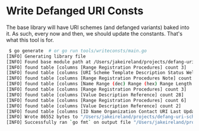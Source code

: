# Write Defanged URI Consts

The base library will have URI schemes (and defanged variants) baked into it.  As such, every now and then, we should update the constants.  That's what this tool is for.

```bash
 $ go generate  # or go run tools/writeconsts/main.go
[INFO] Generating library file
[INFO] Found base module path at /Users/jakeireland/projects/defang-uri-schemes
[INFO] found table [columns [Range Registration Procedures] count 3]
[INFO] found table [columns [URI Scheme Template Description Status Well-Known URI Support Reference Notes] count 384]
[INFO] found table [columns [Range Registration Procedures Note] count 5]
[INFO] found table [columns [Name Range (dec) Range (hex) Range Length (Bits) Reference Change Controller] count 2]
[INFO] found table [columns [Range Registration Procedures] count 3]
[INFO] found table [columns [Value Description Reference] count 28]
[INFO] found table [columns [Range Registration Procedures] count 6]
[INFO] found table [columns [Value Description Reference] count 2]
[INFO] found table [columns [ID Name Organization Contact URI Last Updated] count 113]
[INFO] Wrote 86552 bytes to "/Users/jakeireland/projects/defang-uri-schemes/consts.go"
[INFO] Successfully ran `go fmt` on output file "/Users/jakeireland/projects/defang-uri-schemes/consts.go"
```
